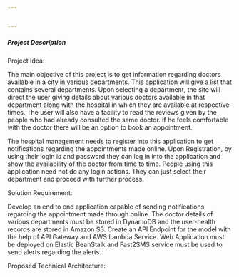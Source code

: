 ```yaml
---


---
```


<h5 id="project-description">Project Description</h5>
<p>Project Idea:</p>
<p>The main objective of this project is to get information regarding doctors available in a city in various departments. This application will give a list that contains several departments. Upon selecting a department, the site will direct the user giving details about various doctors available in that department along with the hospital in which they are available at respective times. The user will also have a facility to read the reviews given by the people who had already consulted the same doctor. If he feels comfortable with the doctor there will be an option to book an appointment.</p>
<p>The hospital management needs to register into this application to get notifications regarding the appointments made online. Upon Registration, by using their login id and password they can log in into the application and show the availability of the doctor from time to time. People using this application need not do any login actions. They can just select their department and proceed with further process.</p>
<p>Solution Requirement:</p>
<p>Develop an end to end application capable of sending notifications regarding the appointment made through online. The doctor details of various departments must be stored in DynamoDB and the user-health records are stored in Amazon S3. Create an API Endpoint for the model with the help of API Gateway and AWS Lambda Service. Web Application must be deployed on Elastic BeanStalk and Fast2SMS service must be used to send alerts regarding the alerts.</p>
<p>Proposed Technical Architecture:</p>
<p><img src="https://lh5.googleusercontent.com/uktjy43yaeh0NNScVw8VWeT0aYwy-rVr3CzKrwLH03KK00E6kFHGXjws5Fd5KQuoqHndgLakUxpobSy_4e35JZtipCUUC-ruY89CQbppC82H-SzWaQGNM9Ccew1IeGHkdg0nG7Y" alt=""></p>

